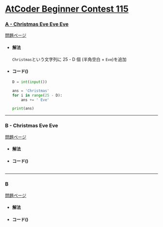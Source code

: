 # [AtCoder Beginner Contest 115](https://atcoder.jp/contests/abc115)  
  
### <u>A - Christmas Eve Eve Eve</u>  
[問題ページ](https://atcoder.jp/contests/abc115/tasks/abc115_a)  
- #### 解法  
    `Christmas`という文字列に 25 - D 個 (半角空白 + `Eve`)を追加  
  
- #### コード()  
  
    ```python
    D = int(input())

    ans = 'Christmas'
    for i in range(25 - D):
        ans += ' Eve'

    print(ans)
    ```
  
---
  
### B - Christmas Eve Eve  
[問題ページ]()  
- #### 解法  

- #### コード()  

```
```
  
---

### B  
[問題ページ]()  
- #### 解法  

- #### コード()  

```
```